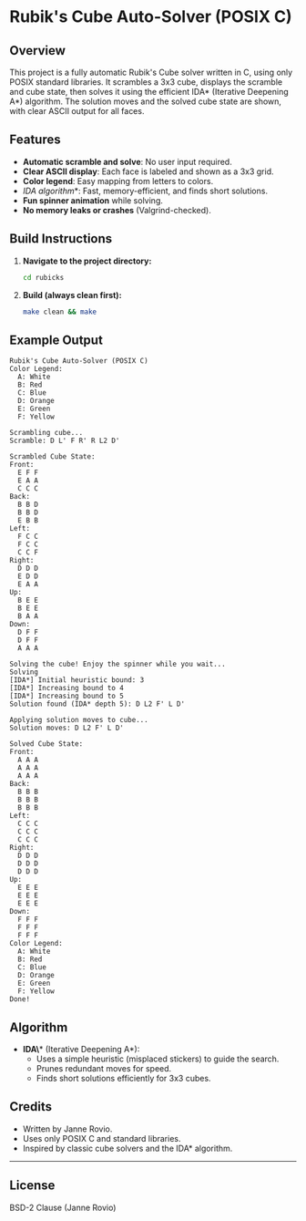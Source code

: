 # Rubik's Cube Auto-Solver (POSIX C)

## Overview
This project is a fully automatic Rubik's Cube solver written in C, using only POSIX standard libraries. It scrambles a 3x3 cube, displays the scramble and cube state, then solves it using the efficient IDA* (Iterative Deepening A*) algorithm. The solution moves and the solved cube state are shown, with clear ASCII output for all faces.

## Features
- **Automatic scramble and solve**: No user input required.
- **Clear ASCII display**: Each face is labeled and shown as a 3x3 grid.
- **Color legend**: Easy mapping from letters to colors.
- **IDA* algorithm**: Fast, memory-efficient, and finds short solutions.
- **Fun spinner animation** while solving.
- **No memory leaks or crashes** (Valgrind-checked).

## Build Instructions

1. **Navigate to the project directory:**
   ```sh
   cd rubicks
   ```
2. **Build (always clean first):**
   ```sh
   make clean && make
   ```


## Example Output
```
Rubik's Cube Auto-Solver (POSIX C)
Color Legend:
  A: White
  B: Red
  C: Blue
  D: Orange
  E: Green
  F: Yellow

Scrambling cube...
Scramble: D L' F R' R L2 D'

Scrambled Cube State:
Front:
  E F F
  E A A
  C C C
Back:
  B B D
  B B D
  E B B
Left:
  F C C
  F C C
  C C F
Right:
  D D D
  E D D
  E A A
Up:
  B E E
  B E E
  B A A
Down:
  D F F
  D F F
  A A A

Solving the cube! Enjoy the spinner while you wait...
Solving
[IDA*] Initial heuristic bound: 3
[IDA*] Increasing bound to 4
[IDA*] Increasing bound to 5
Solution found (IDA* depth 5): D L2 F' L D'

Applying solution moves to cube...
Solution moves: D L2 F' L D'

Solved Cube State:
Front:
  A A A
  A A A
  A A A
Back:
  B B B
  B B B
  B B B
Left:
  C C C
  C C C
  C C C
Right:
  D D D
  D D D
  D D D
Up:
  E E E
  E E E
  E E E
Down:
  F F F
  F F F
  F F F
Color Legend:
  A: White
  B: Red
  C: Blue
  D: Orange
  E: Green
  F: Yellow
Done!
```

## Algorithm
- **IDA\\*** (Iterative Deepening A*):
  - Uses a simple heuristic (misplaced stickers) to guide the search.
  - Prunes redundant moves for speed.
  - Finds short solutions efficiently for 3x3 cubes.

## Credits
- Written by Janne Rovio.
- Uses only POSIX C and standard libraries.
- Inspired by classic cube solvers and the IDA* algorithm.

---

## License
BSD-2 Clause (Janne Rovio)